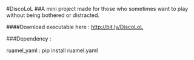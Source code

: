 #DiscoLoL
##A mini project made for those who sometimes want to play without being bothered or distracted.

####Download executable here : http://bit.ly/DiscoLoL

###Dependency :

ruamel_yaml : pip install ruamel.yaml
